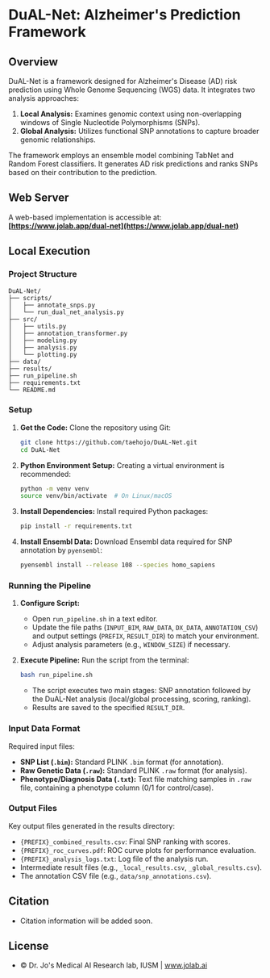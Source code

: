 # DuAL-Net: Alzheimer's Prediction Framework

## Overview

DuAL-Net is a framework designed for Alzheimer's Disease (AD) risk prediction using Whole Genome Sequencing (WGS) data. It integrates two analysis approaches:

1.  **Local Analysis:** Examines genomic context using non-overlapping windows of Single Nucleotide Polymorphisms (SNPs).
2.  **Global Analysis:** Utilizes functional SNP annotations to capture broader genomic relationships.

The framework employs an ensemble model combining TabNet and Random Forest classifiers. It generates AD risk predictions and ranks SNPs based on their contribution to the prediction.

## Web Server

A web-based implementation is accessible at:
**[https://www.jolab.app/dual-net](https://www.jolab.app/dual-net)**

## Local Execution

### Project Structure
```
DuAL-Net/
├── scripts/
│   ├── annotate_snps.py
│   └── run_dual_net_analysis.py
├── src/
│   ├── utils.py
│   ├── annotation_transformer.py
│   ├── modeling.py
│   ├── analysis.py
│   └── plotting.py
├── data/
├── results/
├── run_pipeline.sh
├── requirements.txt
└── README.md
```

### Setup

1.  **Get the Code:**
    Clone the repository using Git:
    ```bash
    git clone https://github.com/taehojo/DuAL-Net.git
    cd DuAL-Net
    ```

2.  **Python Environment Setup:**
    Creating a virtual environment is recommended:
    ```bash
    python -m venv venv
    source venv/bin/activate  # On Linux/macOS
    ```

3.  **Install Dependencies:**
    Install required Python packages:
    ```bash
    pip install -r requirements.txt
    ```

4.  **Install Ensembl Data:**
    Download Ensembl data required for SNP annotation by `pyensembl`:
    ```bash
    pyensembl install --release 108 --species homo_sapiens
    ```

### Running the Pipeline

1.  **Configure Script:**
    * Open `run_pipeline.sh` in a text editor.
    * Update the file paths (`INPUT_BIM`, `RAW_DATA`, `DX_DATA`, `ANNOTATION_CSV`) and output settings (`PREFIX`, `RESULT_DIR`) to match your environment.
    * Adjust analysis parameters (e.g., `WINDOW_SIZE`) if necessary.

2.  **Execute Pipeline:**
    Run the script from the terminal:
    ```bash
    bash run_pipeline.sh
    ```
    * The script executes two main stages: SNP annotation followed by the DuAL-Net analysis (local/global processing, scoring, ranking).
    * Results are saved to the specified `RESULT_DIR`.

### Input Data Format

Required input files:

* **SNP List (`.bim`):** Standard PLINK `.bim` format (for annotation).
* **Raw Genetic Data (`.raw`):** Standard PLINK `.raw` format (for analysis).
* **Phenotype/Diagnosis Data (`.txt`):** Text file matching samples in `.raw` file, containing a phenotype column (0/1 for control/case).

### Output Files

Key output files generated in the results directory:

* `{PREFIX}_combined_results.csv`: Final SNP ranking with scores.
* `{PREFIX}_roc_curves.pdf`: ROC curve plots for performance evaluation.
* `{PREFIX}_analysis_logs.txt`: Log file of the analysis run.
* Intermediate result files (e.g., `_local_results.csv`, `_global_results.csv`).
* The annotation CSV file (e.g., `data/snp_annotations.csv`).

## Citation

* Citation information will be added soon.

## License

* © Dr. Jo's Medical AI Research lab, IUSM | www.jolab.ai
